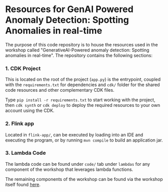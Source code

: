 # Resources for GenAI Powered Anomaly Detection: Spotting Anomalies in real-time

The purpose of this code repository is to house the resources used in the workshop called "GenerativeAI-Powered anomaly detection: Spotting anomalies in real-time". The repository contains the following sections:

### 1. CDK Project
This is located on the root of the project (`app.py`) is the entrypoint, coupled with the  `requirements.txt` for dependencies and `cdk/` folder for the shared code resources and other complementary CDK files.

Type `pip install -r requirements.txt` to start working with the project, then `cdk synth` or `cdk deploy` to deploy the required resources to your own account using the CDK.

### 2. Flink app
Located in `flink-app/`, can be executed by loading into an IDE and executing the program, or by running `mvn compile` to build an application jar.

### 3. Lambda Code
The lambda code can be found under `code/` tab under `lambdas` for any component of the workshop that leverages lambda functions.

The remaining components of the workshop can be found via the workshop itself found [here](https://catalog.us-east-1.prod.workshops.aws/workshops/7cb7c933-4024-4b69-a29a-b1159d6b909f/).

